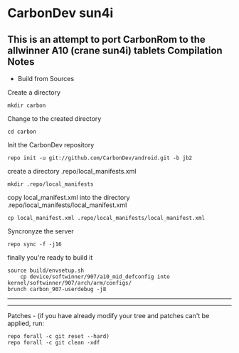 CarbonDev sun4i
===============
This is an attempt to port CarbonRom to the allwinner A10 (crane sun4i) tablets
Compilation Notes
-----------------

* Build from Sources

Create a directory

	mkdir carbon

Change to the created directory

	cd carbon

Init the CarbonDev repository

	repo init -u git://github.com/CarbonDev/android.git -b jb2

create a directory .repo/local_manifests.xml

	mkdir .repo/local_manifests

copy local_manifest.xml into the directory .repo/local_manifests/local_manifest.xml

	cp local_manifest.xml .repo/local_manifests/local_manifest.xml

Syncronyze the server

	repo sync -f -j16

finally you're ready to build it

	source build/envsetup.sh
        cp device/softwinner/907/a10_mid_defconfig into kernel/softwinner/907/arch/arm/configs/
	brunch carbon_907-userdebug -j8

--------------

--------------

Patches - (if you have already modify your tree and patches can't be applied, run: 

	repo forall -c git reset --hard)
	repo forall -c git clean -xdf

